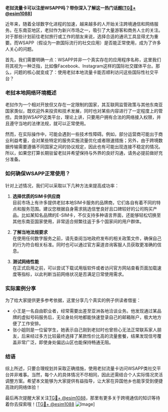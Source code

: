 **老挝流量卡可以注册WSAPP吗？带你深入了解这一热门话题[[TG💪+ @esim1088](https://t.me/s/esim1088)]**

近年来，随着全球数字化进程的加速，越来越多的人开始关注跨境通信和网络服务。在东南亚地区，老挝作为新兴市场之一，吸引了大量游客和商务人士的关注。对于那些计划前往老挝旅行或工作的朋友来说，选择合适的通讯工具显得尤为重要。而WSAPP（假设为一款国际流行的社交应用）是否能正常使用，成为了许多人关心的问题。

首先，我们需要明确一点：WSAPP并非一个真实存在的应用程序名称，这里我们将其视为一种泛指，比如像Facebook、Instagram这样的国际社交媒体平台。那么，问题的核心就变成了：使用老挝本地流量卡能否顺利访问这些国际性社交平台？

### 老挝本地网络环境概述

老挝作为一个相对开放但又存在一定限制的国家，其互联网监管政策与其他东南亚国家类似，既欢迎外来投资和技术发展，同时也对某些内容进行了一定程度上的管控。具体到WSAPP这类平台，理论上讲，只要用户拥有合法的网络接入权限，并且遵守当地的法律法规，就可以正常使用。

然而，在实际操作中，可能会遇到一些技术性障碍。例如，部分运营商可能出于商业利益考量，会对某些特定的服务实施流量优化或者限速措施；另外，由于跨境数据传输需要遵循不同国家之间的协议规定，因此也有可能出现连接不稳定的情况。所以，如果您打算长期驻留老挝并希望保持与外界的良好沟通，请务必提前做好充分准备。

### 如何确保WSAPP正常使用？

针对上述情况，我们可以采取以下几种方法来提高成功率：

1. **选择优质的SIM卡供应商**  
   目前市场上有许多提供老挝本地SIM卡服务的品牌商，它们各自有着不同的特点和服务范围。建议您根据自身需求挑选信誉良好且口碑较好的公司购买产品。比如某知名品牌的E-SIM卡，不仅支持多种语言界面，还能够轻松切换至其他东南亚国家使用，非常适合频繁往返于多个国家间的用户群体。

2. **了解当地法规要求**  
   在使用任何数字服务之前，请先查阅当地政府发布的相关政策文件，确保自己的行为符合相关标准。同时也可以通过官方渠道咨询客服人员获取更准确的信息。

3. **测试网络性能**  
   在正式启用之前，可以尝试下载试用版软件或者访问官方网站查看页面加载速度等指标，以此判断当前网络状况是否满足日常使用需求。

### 实际案例分享

为了给大家提供更多参考依据，这里分享几个真实的例子供读者借鉴：
- 小王是一名自由职业者，经常需要出差至亚洲各地洽谈业务。他发现通过某品牌的虚拟号码服务后，无论身处何地都能快速登录自己的邮箱账户，极大地方便了工作安排。
- 张小姐则是一位留学生，她表示自己刚到老挝时也曾担心无法正常联系家人朋友，后来经过多方比较最终选择了某款性价比高的流量套餐，结果发现信号覆盖非常广泛，即使身处偏远山区也能保持畅通无阻。

### 结语

综上所述，只要合理规划并采取正确措施，使用老挝流量卡访问WSAPP类社交平台并非难事。当然，每个人的具体情况不尽相同，因此还需结合个人实际情况灵活调整方案。希望本文能够为大家提供有益指导，让大家在异国他乡也能享受到便捷高效的网络体验！

最后再次提醒大家关注[TG💪+ @esim1088](https://t.me/s/esim1088)，那里有更多关于跨境通信的知识等待着你去探索哦！[[TG💪+ @esim1088](https://t.me/s/esim1088) ![Image](https://i.postimg.cc/4NQfJmqS/Snipaste-2025-05-13-00-14-12.png)]